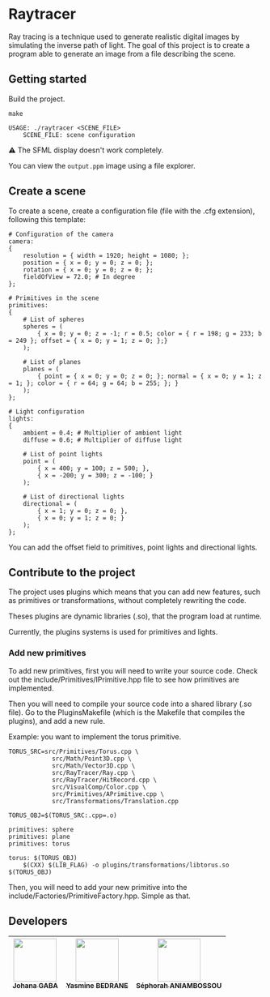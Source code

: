# Raytracer

Ray tracing is a technique used to generate realistic digital images by simulating the inverse
path of light. The goal of this project is to create a program able to generate an image from a file describing
the scene.

## Getting started

Build the project.
```
make
```

```
USAGE: ./raytracer <SCENE_FILE>
	SCENE_FILE: scene configuration
```

⚠️ The SFML display doesn't work completely.

You can view the `output.ppm` image using a file explorer.

## Create a scene

To create a scene, create a configuration file (file with the .cfg extension), following this template:

```
# Configuration of the camera
camera:
{
    resolution = { width = 1920; height = 1080; };
    position = { x = 0; y = 0; z = 0; };
    rotation = { x = 0; y = 0; z = 0; };
    fieldOfView = 72.0; # In degree
};

# Primitives in the scene
primitives:
{
    # List of spheres
    spheres = (
        { x = 0; y = 0; z = -1; r = 0.5; color = { r = 198; g = 233; b = 249 }; offset = { x = 0; y = 1; z = 0; };}
    );

    # List of planes
    planes = (
        { point = { x = 0; y = 0; z = 0; }; normal = { x = 0; y = 1; z = 1; }; color = { r = 64; g = 64; b = 255; }; }
    );
};

# Light configuration
lights:
{
    ambient = 0.4; # Multiplier of ambient light
    diffuse = 0.6; # Multiplier of diffuse light

    # List of point lights
    point = (
        { x = 400; y = 100; z = 500; },
        { x = -200; y = 300; z = -100; }
    );

    # List of directional lights
    directional = (
        { x = 1; y = 0; z = 0; },
        { x = 0; y = 1; z = 0; }
    );
};
```

You can add the offset field to primitives, point lights and directional lights.

## Contribute to the project

The project uses plugins which means that you can add new features, such as primitives or transformations, without completely rewriting the code.

Theses plugins are dynamic libraries (.so), that the program load at runtime.

Currently, the plugins systems is used for primitives and lights.

### Add new primitives

To add new primitives, first you will need to write your source code. Check out the include/Primitives/IPrimitive.hpp file to see how primitives are implemented.

Then you will need to compile your source code into a shared library (.so file).
Go to the PluginsMakefile (which is the Makefile that compiles the plugins), and add a new rule.

Example: you want to implement the torus primitive.

```
TORUS_SRC=src/Primitives/Torus.cpp \
			src/Math/Point3D.cpp \
			src/Math/Vector3D.cpp \
			src/RayTracer/Ray.cpp \
			src/RayTracer/HitRecord.cpp \
			src/VisualComp/Color.cpp \
			src/Primitives/APrimitive.cpp \
			src/Transformations/Translation.cpp

TORUS_OBJ=$(TORUS_SRC:.cpp=.o)
```

```
primitives: sphere
primitives: plane
primitives: torus

torus: $(TORUS_OBJ)
	$(CXX) $(LIB_FLAG) -o plugins/transformations/libtorus.so $(TORUS_OBJ)

```

Then, you will need to add your new primitive into the include/Factories/PrimitiveFactory.hpp. Simple as that.

## Developers

| [<img src="https://github.com/ivsgabi.png?size=85" width=85><br><sub>Johana GABA</sub>](https://github.com/ivsgabi) | [<img src="https://github.com/yasssb.png?size=85" width=85><br><sub>Yasmine BEDRANE</sub>](https://github.com/yasssb) | [<img src="https://github.com/sephorah.png?size=85" width=85><br><sub>Séphorah ANIAMBOSSOU</sub>](https://github.com/sephorah)
| :---: | :---: | :---: |
